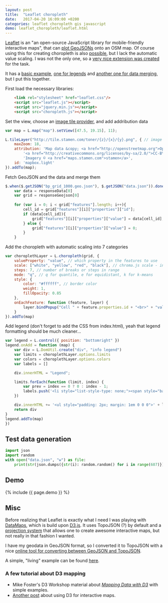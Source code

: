 ```yaml
---
layout: post
title:  "Leaflet choropleth"
date:   2017-04-20 16:09:00 +0200
categories: leaflet choropleth gis javascript
demo: leaflet_choropleth/leaflet.html
---
```


[Leaflet](http://leafletjs.com/) is an "an open-source JavaScript library
for mobile-friendly interactive maps", that can [plot GeoJSONs](http://leafletjs.com/examples/geojson/) onto an OSM map. Of course using this for creating choropleth is also [possible](http://leafletjs.com/examples/choropleth/), but I lack the automatic value scaling. I was not the only one, so a [very nice extension was created](https://github.com/timwis/leaflet-choropleth) for the task.

It has a [basic example](https://github.com/timwis/leaflet-choropleth/blob/gh-pages/examples/basic/demo.js), [one for legends](https://github.com/timwis/leaflet-choropleth/blob/gh-pages/examples/legend/demo.js) and [another one for data merging](https://github.com/timwis/leaflet-choropleth/blob/gh-pages/examples/fetch_join/demo.js), but I put this together.

First load the necessary libraries:

``` html
    <link rel="stylesheet" href="leaflet.css"/>
    <script src="leaflet.js"></script>
    <script src="jquery.min.js"></script>
    <script src="choropleth.js"></script>
```

Set the view, choose an [image tile provider](http://wiki.openstreetmap.org/wiki/Tile_servers), and add addribution data
``` javascript
var map = L.map("map").setView([47.5, 19.15], 11);

L.tileLayer("http://tile.stamen.com/toner/{z}/{x}/{y}.png", { // image provider
    maxZoom: 18,
    attribution: 'Map data &copy; <a href="http://openstreetmap.org">OpenStreetMap</a> contributors, ' +
        '<a href="http://creativecommons.org/licenses/by-sa/2.0/">CC-BY-SA</a>, ' +
        'Imagery © <a href="maps.stamen.com">stamen</a>',
    id: 'mapbox.light'
}).addTo(map);
```

Fetch GeoJSON and the data and merge them

``` javascript
$.when($.getJSON("bp_grid_1000.geo.json"), $.getJSON("data.json")).done(function (responseGeojson, responseData) {
    var data = responseData[0]
    var grid = responseGeojson[0]
    
    for (var i = 0; i < grid["features"].length; i++){
        cell_id = grid["features"][i]["properties"]["id"];
        if (data[cell_id]){
            grid["features"][i]["properties"]["value"] = data[cell_id];
        } else {
            grid["features"][i]["properties"]["value"] = 0;
        }
    }
```

Add the choropleth with automatic scaling into 7 categories

``` javascript
var choroplethLayer = L.choropleth(grid, {
    valueProperty: "value", // which property in the features to use
    scale: ["white", "yellow", "red", "black"], // chroma.js scale - include as many as you like
    steps: 7, // number of breaks or steps in range
    mode: "q", // q for quantile, e for equidistant, k for k-means
    style: {
        color: "#ffffff", // border color
        weight: 1,
        fillOpacity: 0.85
    },
    onEachFeature: function (feature, layer) {
        layer.bindPopup("Cell " + feature.properties.id + "<br>" + "value: " + feature.properties.value)
    }
}).addTo(map)
```

Add legend (don't forget to add the CSS from index.html), yeah that legend formatting should be much cleaner...

``` javascript
var legend = L.control({ position: "bottomright" })
legend.onAdd = function (map) {
    var div = L.DomUtil.create("div", "info legend")
    var limits = choroplethLayer.options.limits
    var colors = choroplethLayer.options.colors
    var labels = []

    div.innerHTML = "Legend";

    limits.forEach(function (limit, index) {
        var prev = index == 0 ? 0 : index - 1;
        labels.push('<li style="list-style-type: none;"><span style="background-color: ' + colors[index] + '; width: 1em; height: 1em; display:inline-block; margin-right: 1ex; border: 0.5px solid #444; padding: 1px;"></span><span style="vertical-align: top;">' + limits[prev].toFixed(6) + ' - ' +limit.toFixed(6) + '</span></li>')
    })

    div.innerHTML += '<ul style="padding: 2px; margin: 1em 0 0 0">' + labels.join("") + '</ul>'
    return div
}
legend.addTo(map)
})
```

## Test data generation

``` python
import json
import random
with open("data.json", "w") as file:
    print(str(json.dumps({str(i): random.random() for i in range(607)})), file=file)
```

## Demo

{% include {{ page.demo }} %}


## Misc

Before realizing that Leaflet is exactly what I need I was playing with [DataMaps](http://datamaps.github.io/), which is build upon [D3.js](https://d3js.org/). It uses TopoJSON (?) by default and a [projection system](https://github.com/d3/d3-geo/blob/master/README.md#projections) that allows one to create awesome interactive maps, but not really in that fashion I wanted.

I have my geodata in GeoJSON format, so I converted it to TopoJSON with a nice [online tool for converting between GeoJSON and TopoJSON](http://jeffpaine.github.io/geojson-topojson/).

A simple, "living" example can be found [here](http://jsbin.com/pufejajama/edit?html,output).

### A few tutorial about D3 mapping

- Mike Foster's D3 Workshop material about [*Mapping Data with D3*](http://duspviz.mit.edu/d3-workshop/mapping-data-with-d3/) with simple examples.
- [Another post](http://www.tnoda.com/blog/2013-12-07) about using D3 for interactive maps.

